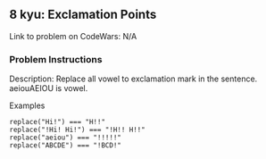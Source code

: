 ## 8 kyu: Exclamation Points

Link to problem on CodeWars: N/A

### Problem Instructions

Description:
Replace all vowel to exclamation mark in the sentence. aeiouAEIOU is vowel.

Examples

```
replace("Hi!") === "H!!"
replace("!Hi! Hi!") === "!H!! H!!"
replace("aeiou") === "!!!!!"
replace("ABCDE") === "!BCD!"
```
